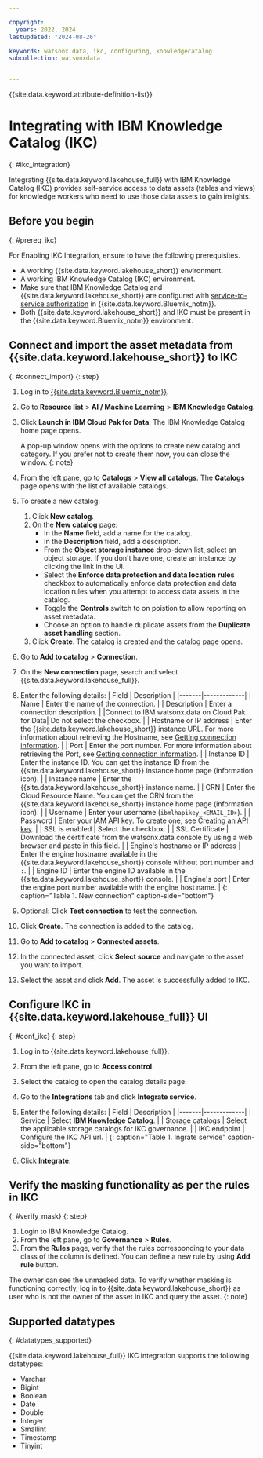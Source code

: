 ```yaml
---

copyright:
  years: 2022, 2024
lastupdated: "2024-08-26"

keywords: watsonx.data, ikc, configuring, knowledgecatalog
subcollection: watsonxdata


---
```


{{site.data.keyword.attribute-definition-list}}

# Integrating with IBM Knowledge Catalog (IKC)
{: #ikc_integration}

Integrating {{site.data.keyword.lakehouse_full}} with IBM Knowledge Catalog (IKC) provides self-service access to data assets (tables and views) for knowledge workers who need to use those data assets to gain insights.

## Before you begin
{: #prereq_ikc}

For Enabling IKC Integration, ensure to have the following prerequisites.

- A working {{site.data.keyword.lakehouse_short}} environment.
- A working IBM Knowledge Catalog (IKC) environment.
- Make sure that IBM Knowledge Catalog and {{site.data.keyword.lakehouse_short}} are configured with [service-to-service authorization](watsonxdata?topic=watsonxdata-s2s_auth) in {{site.data.keyword.Bluemix_notm}}.
- Both {{site.data.keyword.lakehouse_short}} and IKC must be present in the {{site.data.keyword.Bluemix_notm}} environment.



## Connect and import the asset metadata from {{site.data.keyword.lakehouse_short}} to IKC
{: #connect_import}
{: step}

1. Log in to [{{site.data.keyword.Bluemix_notm}}](https://cloud.ibm.com/).
1. Go to **Resource list** > **AI / Machine Learning** > **IBM Knowledge Catalog**.
1. Click **Launch in IBM Cloud Pak for Data**. The IBM Knowledge Catalog home page opens.

   A pop-up window opens with the options to create new catalog and category. If you prefer not to create them now, you can close the window.
   {: note}

1. From the left pane, go to **Catalogs** > **View all catalogs**. The **Catalogs** page opens with the list of available catalogs.
1. To create a new catalog:
    1. Click **New catalog**.
    1. On the **New catalog** page:
        - In the **Name** field, add a name for the catalog.
        - In the **Description** field, add a description.
        - From the **Object storage instance** drop-down list, select an object storage. If you don't have one, create an instance by clicking the link in the UI.
        - Select the **Enforce data protection and data location rules** checkbox to automatically enforce data protection and data location rules when you attempt to access data assets in the catalog.
        - Toggle the **Controls** switch to on poistion to allow reporting on asset metadata.
        - Choose an option to handle duplicate assets from the **Duplicate asset handling** section.
    1. Click **Create**. The catalog is created and the catalog page opens.
1. Go to **Add to catalog** > **Connection**.
1. On the **New connection** page, search and select {{site.data.keyword.lakehouse_full}}.
1. Enter the following details:
   | Field | Description |
   |-------|-------------|
   | Name | Enter the name of the connection. |
   | Description | Enter a connection description. |
   |Connect to IBM watsonx.data on Cloud Pak for Data| Do not select the checkbox. |
   | Hostname or IP address | Enter the {{site.data.keyword.lakehouse_short}} instance URL. For more information about retrieving the Hostname, see [Getting connection information](watsonxdata?topic=watsonxdata-get_connection). |
   | Port | Enter the port number. For more information about retrieving the Port, see [Getting connection information](watsonxdata?topic=watsonxdata-get_connection). |
   | Instance ID | Enter the instance ID. You can get the instance ID from the {{site.data.keyword.lakehouse_short}} instance home page (information icon). |
   | Instance name | Enter the {{site.data.keyword.lakehouse_short}} instance name. |
   | CRN | Enter the Cloud Resource Name. You can get the CRN from the {{site.data.keyword.lakehouse_short}} instance home page (information icon). |
   | Username | Enter your username (`ibmlhapikey_<EMAIL_ID>`). |
   | Password | Enter your IAM API key. To create one, see [Creating an API key](https://cloud.ibm.com/docs/account?topic=account-userapikey&interface=ui#create_user_key). |
   | SSL is enabled | Select the checkbox. |
   | SSL Certificate | Download the certificate from the watsonx.data console by using a web browser and paste in this field. |
   | Engine's hostname or IP address | Enter the engine hostname available in the {{site.data.keyword.lakehouse_short}} console without port number and `:`. |
   | Engine ID | Enter the engine ID available in the {{site.data.keyword.lakehouse_short}} console. |
   | Engine's port | Enter the engine port number available with the engine host name. |
   {: caption="Table 1. New connection" caption-side="bottom"}

1. Optional: Click **Test connection** to test the connection.
1. Click **Create**. The connection is added to the catalog.
1. Go to **Add to catalog** > **Connected assets**.
1. In the connected asset, click **Select source** and navigate to the asset you want to import.
1. Select the asset and click **Add**. The asset is successfully added to IKC.

## Configure IKC in {{site.data.keyword.lakehouse_full}} UI
{: #conf_ikc}
{: step}

1. Log in to {{site.data.keyword.lakehouse_full}}.
1. From the left pane, go to **Access control**.
1. Select the catalog to open the catalog details page.
1. Go to the **Integrations** tab and click **Integrate service**.
1. Enter the following details:
   | Field | Description |
   |-------|-------------|
   | Service | Select **IBM Knowledge Catalog**. |
   | Storage catalogs | Select the applicable storage catalogs for IKC governance. |
   | IKC endpoint  | Configure the IKC API url. |
   {: caption="Table 1. Ingrate service" caption-side="bottom"}

1. Click **Integrate**.

## Verify the masking functionality as per the rules in IKC
{: #verify_mask}
{: step}

1. Login to IBM Knowledge Catalog.
1. From the left pane, go to **Governance** > **Rules**.
1. From the **Rules** page, verify that the rules corresponding to your data class of the column is defined. You can define a new rule by using **Add rule** button.

The owner can see the unmasked data. To verify whether masking is functioning correctly, log in to {{site.data.keyword.lakehouse_short}} as user who is not the owner of the asset in IKC and query the asset.
{: note}

## Supported datatypes
{: #datatypes_supported}

{{site.data.keyword.lakehouse_full}} IKC integration supports the following datatypes:

- Varchar
- Bigint
- Boolean
- Date
- Double
- Integer
- Smallint
- Timestamp
- Tinyint
